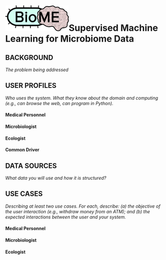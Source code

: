 <img src="https://github.com/kmherman/BioME/blob/main/doc/Biomelogo.png" width="200" />__Supervised Machine Learning for Microbiome Data__
=======================================================================


BACKGROUND
----------
_The problem being addressed_



USER PROFILES
-----
_Who uses the system. What they know about the domain and computing (e.g., can browse the web, can program in Python)._


#### Medical Personnel

#### Microbiologist

#### Ecologist


#### Common Driver


DATA SOURCES
---------
_What data you will use and how it is structured?_


USE CASES
---------
_Describing at least two use cases. For each, describe: (a) the objective of the user interaction (e.g., withdraw money from an ATM); and (b) the expected interactions between the user and your system._

#### Medical Personnel


#### Microbiologist


#### Ecologist

